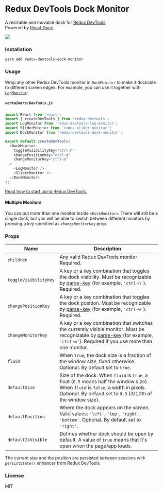 # Redux DevTools Dock Monitor

A resizable and movable dock for [Redux DevTools](https://github.com/reduxjs/redux-devtools).  
Powered by [React Dock](https://github.com/alexkuz/react-dock).

![](http://i.imgur.com/QbNzNW4.gif)

### Installation

```
yarn add redux-devtools-dock-monitor
```

### Usage

Wrap any other Redux DevTools monitor in `DockMonitor` to make it dockable to different screen edges.
For example, you can use it together with [`LogMonitor`](https://github.com/reduxjs/redux-devtools/tree/master/packages/redux-devtools-log-monitor):

##### `containers/DevTools.js`

```js
import React from 'react';
import { createDevTools } from 'redux-devtools';
import LogMonitor from 'redux-devtools-log-monitor';
import SliderMonitor from 'redux-slider-monitor';
import DockMonitor from 'redux-devtools-dock-monitor';

export default createDevTools(
  <DockMonitor
    toggleVisibilityKey="ctrl-h"
    changePositionKey="ctrl-q"
    changeMonitorKey="ctrl-m"
  >
    <LogMonitor />
    <SliderMonitor />
  </DockMonitor>
);
```

[Read how to start using Redux DevTools.](https://github.com/reduxjs/redux-devtools)

#### Multiple Monitors

You can put more than one monitor inside `<DockMonitor>`. There will still be a single dock, but you will be able to switch between different monitors by pressing a key specified as `changeMonitorKey` prop.

### Props

| Name                  | Description                                                                                                                                                                                                              |
| --------------------- | ------------------------------------------------------------------------------------------------------------------------------------------------------------------------------------------------------------------------ |
| `children`            | Any valid Redux DevTools monitor. Required.                                                                                                                                                                              |
| `toggleVisibilityKey` | A key or a key combination that toggles the dock visibility. Must be recognizable by [parse-key](https://github.com/thlorenz/parse-key) (for example, `'ctrl-h'`). Required.                                             |
| `changePositionKey`   | A key or a key combination that toggles the dock position. Must be recognizable by [parse-key](https://github.com/thlorenz/parse-key) (for example, `'ctrl-w'`). Required.                                               |
| `changeMonitorKey`    | A key or a key combination that switches the currently visible monitor. Must be recognizable by [parse-key](https://github.com/thlorenz/parse-key) (for example, `'ctrl-m'`). Required if you use more than one monitor. |
| `fluid`               | When `true`, the dock size is a fraction of the window size, fixed otherwise. Optional. By default set to `true`.                                                                                                        |
| `defaultSize`         | Size of the dock. When `fluid` is `true`, a float (`0.5` means half the window size). When `fluid` is `false`, a width in pixels. Optional. By default set to `0.3` (3/10th of the window size).                         |
| `defaultPosition`     | Where the dock appears on the screen. Valid values: `'left'`, `'top'`, `'right'`, `'bottom'`. Optional. By default set to `'right'`.                                                                                     |
| `defaultIsVisible`    | Defines whether dock should be open by default. A value of `true` means that it's open when the page/app loads.                                                                                                          |

The current size and the position are persisted between sessions with `persistState()` enhancer from Redux DevTools.

### License

MIT
